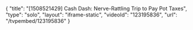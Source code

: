 {
    "title": "[1508521429] Cash Dash: Nerve-Rattling Trip to Pay Pot Taxes",
    "type": "solo",
    "layout": "iframe-static",
    "videoId": "123195836",
    "url": "\/tvpembed\/123195836"
}
